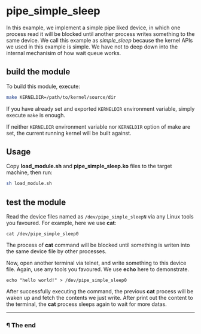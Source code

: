 # pipe\_simple\_sleep

In this example, we implement a simple pipe liked device, in which one process
read it will be blocked until another process writes something to the same
device. We call this example as _simple\_sleep_ because the kernel APIs we used
in this example is simple. We have not to deep down into the internal
mechanisim of how wait queue works.

## build the module

To build this module, execute:

```bash
make KERNELDIR=/path/to/kernel/source/dir
```

If you have already set and exported `KERNELDIR` environment variable, simply
execute `make` is enough.

If neither `KERNELDIR` environment variable nor `KERNELDIR` option of make
are set, the current running kernel will be built against.

## Usage

Copy **load_module.sh** and **pipe_simple_sleep.ko** files to the target
machine, then run:

```bash
sh load_module.sh
```

## test the module

Read the device files named as `/dev/pipe_simple_sleepN` via any Linux tools
you favoured. For example, here we use **cat**:

```
cat /dev/pipe_simple_sleep0
```

The process of **cat** command will be blocked until something is writen into
the same device file by other processes.

Now, open another terminal via telnet, and write something to this device file.
Again, use any tools you favoured. We use **echo** here to demonstrate.

```
echo "hello world!" > /dev/pipe_simple_sleep0
```

After successfully executing the command, the previous **cat** process will be
waken up and fetch the contents we just write. After print out the content
to the terminal, the **cat** process sleeps again to wait for more datas.

---

### ¶ The end
